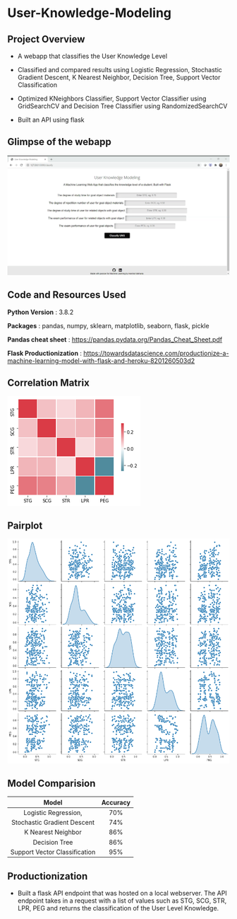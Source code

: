 # User-Knowledge-Modeling

## Project Overview

 * A webapp that classifies the User Knowledge Level
 
 * Classified and compared results using Logistic Regression, Stochastic Gradient Descent, K Nearest Neighbor, Decision Tree, Support Vector Classification
 
 * Optimized KNeighbors Classifier, Support Vector Classifier using GridSearchCV and Decision Tree Classifier using RandomizedSearchCV
 
 * Built an API using flask
 
 
 ## Glimpse of the webapp
 
 ![Glimpse](https://github.com/Harshal131/User-Knowledge-Modeling/blob/master/Model%20Findings/Glimpse.gif)
 
 
 ## Code and Resources Used
 
 **Python Version** : 3.8.2

**Packages** : pandas, numpy, sklearn, matplotlib, seaborn, flask, pickle

**Pandas cheat sheet** : https://pandas.pydata.org/Pandas_Cheat_Sheet.pdf

**Flask Productionization** : https://towardsdatascience.com/productionize-a-machine-learning-model-with-flask-and-heroku-8201260503d2


## Correlation Matrix

![Correlation Matrix](https://github.com/Harshal131/User-Knowledge-Modeling/blob/master/Model%20Findings/correlation_matrix.png)


## Pairplot

![Pairplot](https://github.com/Harshal131/User-Knowledge-Modeling/blob/master/Model%20Findings/pairplot.png)


## Model Comparision

| Model | Accuracy |
| :---:  |          :---: |
| Logistic Regression, | 70%   |
| Stochastic Gradient Descent     | 74%     |
| K Nearest Neighbor  |  86%     |
|Decision Tree| 86% |
|Support Vector Classification| 95%|


## Productionization 

* Built a flask API endpoint that was hosted on a local webserver. The API endpoint takes in a request with a list of values such as STG, SCG, STR, LPR, PEG and returns the classification of the User Level Knowledge.
